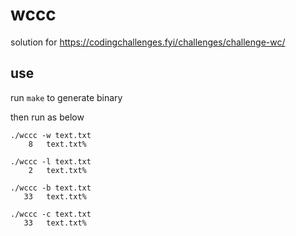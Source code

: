 # wccc 

solution for https://codingchallenges.fyi/challenges/challenge-wc/


## use 

run `make` to generate binary 

then run as below

```
./wccc -w text.txt
    8   text.txt%

./wccc -l text.txt
    2   text.txt%

./wccc -b text.txt
   33   text.txt%

./wccc -c text.txt
   33   text.txt%

```